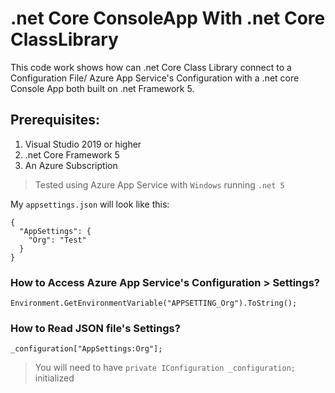 # .net Core ConsoleApp With .net Core ClassLibrary
This code work shows how can .net Core Class Library connect to a Configuration File/ Azure App Service's Configuration with a .net core Console App both built on .net Framework 5.

## Prerequisites:
1. Visual Studio 2019 or higher
2. .net Core Framework 5
3. An Azure Subscription

> Tested using Azure App Service with `Windows` running `.net 5`

My `appsettings.json` will look like this:

```
{
  "AppSettings": {
    "Org": "Test"
  }
}
```

### How to Access Azure App Service's Configuration > Settings?

`Environment.GetEnvironmentVariable("APPSETTING_Org").ToString();`

### How to Read JSON file's Settings?

`_configuration["AppSettings:Org"];`

> You will need to have `private IConfiguration _configuration;` initialized
